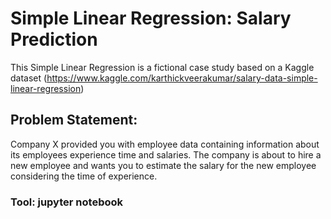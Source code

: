 # Simple Linear Regression: Salary Prediction

This Simple Linear Regression is a fictional case study based on a Kaggle dataset (https://www.kaggle.com/karthickveerakumar/salary-data-simple-linear-regression)

## Problem Statement:

Company X provided you with employee data containing information about its employees experience time and salaries. The company is about to hire a new employee and wants you to estimate the salary for the new employee considering the time of experience.

### Tool: jupyter notebook 
